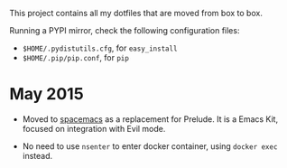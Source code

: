 This project contains all my dotfiles that are moved from box to box.

Running a PYPI mirror, check the following configuration files:

- `$HOME/.pydistutils.cfg`, for `easy_install`
- `$HOME/.pip/pip.conf`, for `pip`

# May 2015

* Moved to [spacemacs](https://github.com/syl20bnr/spacemacs) as a replacement for Prelude.
  It is a Emacs Kit, focused on integration with Evil mode.

* No need to use `nsenter` to enter docker container, using `docker exec` instead. 

